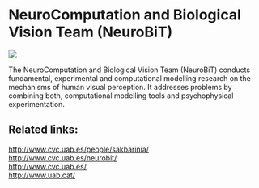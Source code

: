 NeuroComputation and Biological Vision Team (NeuroBiT)
=============

<img src="http://www.cvc.uab.es/wp-content/uploads/2014/07/human_brains_small-300x225.jpg" />

The NeuroComputation and Biological Vision Team (NeuroBiT) conducts fundamental, experimental and computational modelling research on the mechanisms of human visual perception. It addresses problems by combining both, computational modelling tools and psychophysical experimentation.

Related links:
--------
http://www.cvc.uab.es/people/sakbarinia/ <br>
http://www.cvc.uab.es/neurobit/ <br>
http://www.cvc.uab.es/ <br>
http://www.uab.cat/
